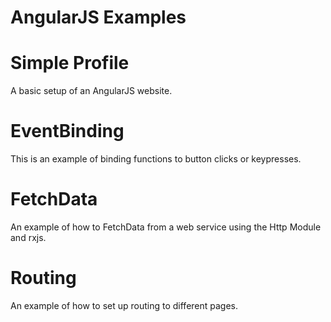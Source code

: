 # AngularJS Examples

# Simple Profile
A basic setup of an AngularJS website.

# EventBinding
This is an example of binding functions to button clicks or keypresses.

# FetchData
An example of how to FetchData from a web service using the Http Module and rxjs.

# Routing
An example of how to set up routing to different pages.
